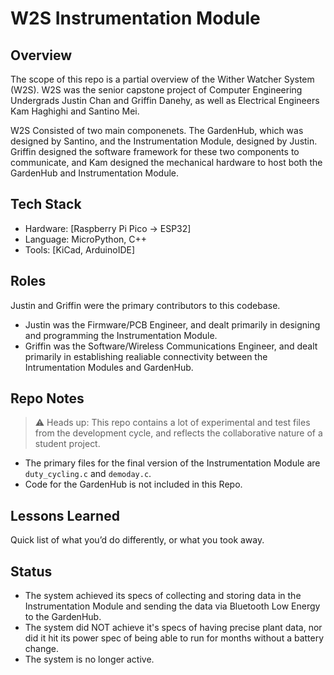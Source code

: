 # W2S Instrumentation Module

## Overview
The scope of this repo is a partial overview of the Wither Watcher System (W2S). W2S was the senior capstone project of Computer Engineering Undergrads Justin Chan and Griffin Danehy, as well as Electrical Engineers Kam Haghighi and Santino Mei.

W2S Consisted of two main componenets. The GardenHub, which was designed by Santino, and the Instrumentation Module, designed by Justin. Griffin designed the software framework for these two components to communicate, and Kam designed the mechanical hardware to host both the GardenHub and Instrumentation Module.

## Tech Stack
- Hardware: [Raspberry Pi Pico → ESP32]
- Language: MicroPython, C++
- Tools: [KiCad, ArduinoIDE]

## Roles
Justin and Griffin were the primary contributors to this codebase.
- Justin was the Firmware/PCB Engineer, and dealt primarily in designing and programming the Instrumentation Module.
- Griffin was the Software/Wireless Communications Engineer, and dealt primarily in establishing realiable connectivity between the Intrumentation Modules and GardenHub.

## Repo Notes
> ⚠️ Heads up: This repo contains a lot of experimental and test files from the development cycle, and reflects the collaborative nature of a student project. 
- The primary files for the final version of the Instrumentation Module are `duty_cycling.c` and `demoday.c`.
- Code for the GardenHub is not included in this Repo.

## Lessons Learned
Quick list of what you’d do differently, or what you took away.

## Status
- The system achieved its specs of collecting and storing data in the Instrumentation Module and sending the data via Bluetooth Low Energy to the GardenHub.
- The system did NOT achieve it's specs of having precise plant data, nor did it hit its power spec of being able to run for months without a battery change.
- The system is no longer active.
